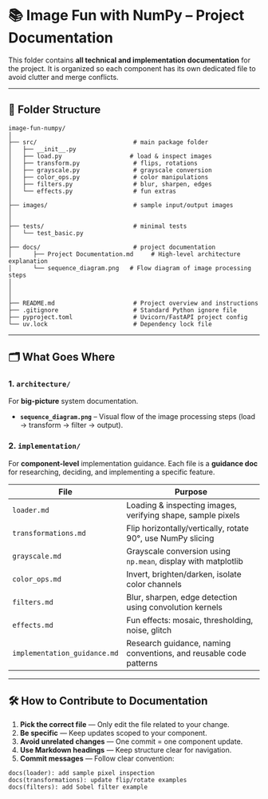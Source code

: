 # 📚 Image Fun with NumPy – Project Documentation


This folder contains **all technical and implementation documentation** for the project.
It is organized so each component has its own dedicated file to avoid clutter and merge conflicts.


---


## 📂 Folder Structure


```
image-fun-numpy/
│
├── src/                           # main package folder
│   ├── __init__.py
│   ├── load.py                   # load & inspect images
│   ├── transform.py               # flips, rotations
│   ├── grayscale.py               # grayscale conversion
│   ├── color_ops.py               # color manipulations
│   ├── filters.py                 # blur, sharpen, edges
│   └── effects.py                 # fun extras
│
├── images/                        # sample input/output images
│   
│
├── tests/                         # minimal tests
│   └── test_basic.py
│
├── docs/                          # project documentation
│      ├── Project Documentation.md     # High-level architecture explanation
│      └── sequence_diagram.png   # Flow diagram of image processing steps
│   
│ 
│
├── README.md                      # Project overview and instructions
├── .gitignore                     # Standard Python ignore file
├── pyproject.toml                 # Uvicorn/FastAPI project config
└── uv.lock                        # Dependency lock file

```


---


## 🗂 What Goes Where


### **1. `architecture/`**
For **big-picture** system documentation.


- **`sequence_diagram.png`** – Visual flow of the image processing steps (load → transform → filter → output).


### **2. `implementation/`**
For **component-level** implementation guidance. Each file is a **guidance doc** for researching, deciding, and implementing a specific feature.


| File | Purpose |
| ---------------------------- | ----------------------------------------------------------------------- |
| `loader.md` | Loading & inspecting images, verifying shape, sample pixels |
| `transformations.md` | Flip horizontally/vertically, rotate 90°, use NumPy slicing |
| `grayscale.md` | Grayscale conversion using `np.mean`, display with matplotlib |
| `color_ops.md` | Invert, brighten/darken, isolate color channels |
| `filters.md` | Blur, sharpen, edge detection using convolution kernels |
| `effects.md` | Fun effects: mosaic, thresholding, noise, glitch |
| `implementation_guidance.md` | Research guidance, naming conventions, and reusable code patterns |


---


## 🛠 How to Contribute to Documentation


1. **Pick the correct file** — Only edit the file related to your change.
2. **Be specific** — Keep updates scoped to your component.
3. **Avoid unrelated changes** — One commit = one component update.
4. **Use Markdown headings** — Keep structure clear for navigation.
5. **Commit messages** — Follow clear convention:


```
docs(loader): add sample pixel inspection
docs(transformations): update flip/rotate examples
docs(filters): add Sobel filter example
```
